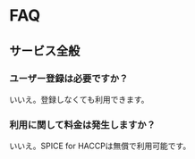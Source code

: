 # FAQ
## サービス全般
### ユーザー登録は必要ですか？
いいえ。登録しなくても利用できます。
### 利用に関して料金は発生しますか？
いいえ。SPICE for HACCPは無償で利用可能です。
